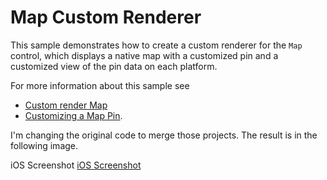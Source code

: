 Map Custom Renderer
===================

This sample demonstrates how to create a custom renderer for the `Map` control, which displays a native map with a customized pin and a customized view of the pin data on each platform.

For more information about this sample see
- [Custom render Map](https://developer.xamarin.com/guides/xamarin-forms/application-fundamentals/custom-renderer/map/)
- [Customizing a Map Pin](http://developer.xamarin.com/guides/xamarin-forms/custom-renderer/map/customized-pin/).

I'm changing the original code to merge those projects. The result is in the following image.

iOS Screenshot
[iOS Screenshot](https://github.com/erossini/XamarinFormsCustomMap/blob/master/Screenshots/Screenshot-iOS.png)
